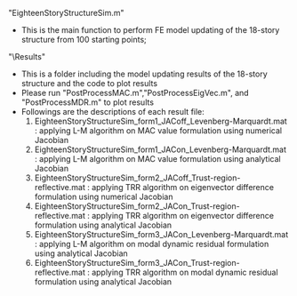 "EighteenStoryStructureSim.m" 
* This is the main function to perform FE model updating of the 18-story structure from 100 starting points;

"\Results" 
* This is a folder including the model updating results of the 18-story structure and the code to plot results
* Please run "PostProcessMAC.m","PostProcessEigVec.m", and "PostProcessMDR.m" to plot results
* Followings are the descriptions of each result file:  
     1. EighteenStoryStructureSim_form1_JACoff_Levenberg-Marquardt.mat     : applying L-M algorithm on MAC value formulation using numerical Jacobian 
     2. EighteenStoryStructureSim_form1_JACon_Levenberg-Marquardt.mat      : applying L-M algorithm on MAC value formulation using analytical Jacobian
     3. EighteenStoryStructureSim_form2_JACoff_Trust-region-reflective.mat : applying TRR algorithm on eigenvector difference formulation using numerical Jacobian 
     4. EighteenStoryStructureSim_form2_JACon_Trust-region-reflective.mat  : applying TRR algorithm on eigenvector difference formulation using analytical Jacobian 
     5. EighteenStoryStructureSim_form3_JACon_Levenberg-Marquardt.mat      : applying L-M algorithm on modal dynamic residual formulation using analytical Jacobian 
     6. EighteenStoryStructureSim_form3_JACon_Trust-region-reflective.mat  : applying TRR algorithm on modal dynamic residual formulation using analytical Jacobian
